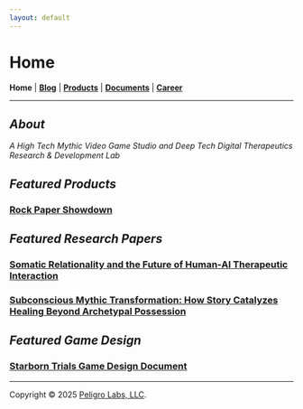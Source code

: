 ```yaml
---
layout: default
---
```

# Home
<b>Home</b> | <b>[Blog](./blog.html)</b> | <b>[Products](./products.html)</b> | <b>[Documents](./documents.html)</b> | <b>[Career](./career.html)</b>
* * *

## <i>About</i>

<i>A High Tech Mythic Video Game Studio and Deep Tech Digital Therapeutics Research & Development Lab</i>

## <i>Featured Products</i>

### [Rock Paper Showdown](./products/rock-paper-showdown.html)

## <i>Featured Research Papers</i>

### [Somatic Relationality and the Future of Human-AI Therapeutic Interaction](https://peligrolabs.github.io/somatic-relationality-white-paper/)

### [Subconscious Mythic Transformation: How Story Catalyzes Healing Beyond Archetypal Possession](https://peligrolabs.github.io/mythic-transformation-white-paper/)

## <i>Featured Game Design</i>

### [Starborn Trials Game Design Document](https://peligrolabs.github.io/starborn-trials-design/)

---

Copyright &copy; 2025 [Peligro Labs, LLC](https://peligrolabs.com/).